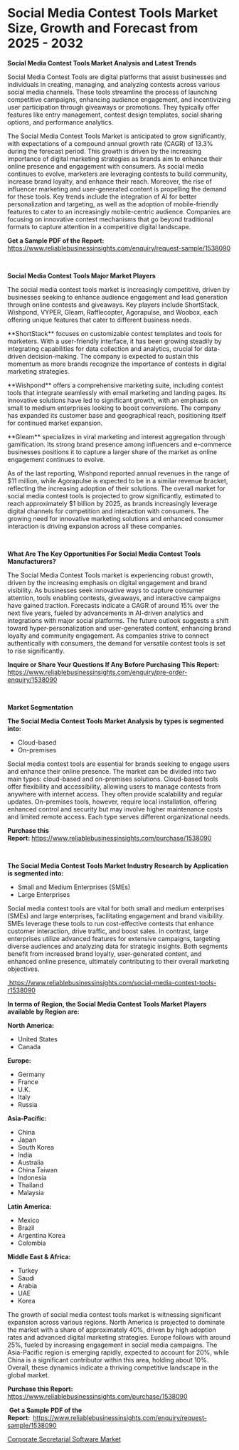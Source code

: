 <p><h1>Social Media Contest Tools Market Size, Growth and Forecast from 2025 - 2032</h1></p><p><strong>Social Media Contest Tools Market Analysis and Latest Trends</strong></p>
<p><p>Social Media Contest Tools are digital platforms that assist businesses and individuals in creating, managing, and analyzing contests across various social media channels. These tools streamline the process of launching competitive campaigns, enhancing audience engagement, and incentivizing user participation through giveaways or promotions. They typically offer features like entry management, contest design templates, social sharing options, and performance analytics.</p><p>The Social Media Contest Tools Market is anticipated to grow significantly, with expectations of a compound annual growth rate (CAGR) of 13.3% during the forecast period. This growth is driven by the increasing importance of digital marketing strategies as brands aim to enhance their online presence and engagement with consumers. As social media continues to evolve, marketers are leveraging contests to build community, increase brand loyalty, and enhance their reach. Moreover, the rise of influencer marketing and user-generated content is propelling the demand for these tools. Key trends include the integration of AI for better personalization and targeting, as well as the adoption of mobile-friendly features to cater to an increasingly mobile-centric audience. Companies are focusing on innovative contest mechanisms that go beyond traditional formats to capture attention in a competitive digital landscape.</p></p>
<p><strong>Get a Sample PDF of the Report:&nbsp;</strong> <a href="https://www.reliablebusinessinsights.com/enquiry/request-sample/1538090?utm_campaign=2811&utm_medium=2&utm_source=Github&utm_content=ia&utm_term=10032025&utm_id=social-media-contest-tools">https://www.reliablebusinessinsights.com/enquiry/request-sample/1538090</a></p>
<p>&nbsp;</p>
<p><strong>Social Media Contest Tools Major Market Players</strong></p>
<p><p>The social media contest tools market is increasingly competitive, driven by businesses seeking to enhance audience engagement and lead generation through online contests and giveaways. Key players include ShortStack, Wishpond, VYPER, Gleam, Rafflecopter, Agorapulse, and Woobox, each offering unique features that cater to different business needs.</p><p>**ShortStack** focuses on customizable contest templates and tools for marketers. With a user-friendly interface, it has been growing steadily by integrating capabilities for data collection and analytics, crucial for data-driven decision-making. The company is expected to sustain this momentum as more brands recognize the importance of contests in digital marketing strategies.</p><p>**Wishpond** offers a comprehensive marketing suite, including contest tools that integrate seamlessly with email marketing and landing pages. Its innovative solutions have led to significant growth, with an emphasis on small to medium enterprises looking to boost conversions. The company has expanded its customer base and geographical reach, positioning itself for continued market expansion.</p><p>**Gleam** specializes in viral marketing and interest aggregation through gamification. Its strong brand presence among influencers and e-commerce businesses positions it to capture a larger share of the market as online engagement continues to evolve.</p><p>As of the last reporting, Wishpond reported annual revenues in the range of $11 million, while Agorapulse is expected to be in a similar revenue bracket, reflecting the increasing adoption of their solutions. The overall market for social media contest tools is projected to grow significantly, estimated to reach approximately $1 billion by 2025, as brands increasingly leverage digital channels for competition and interaction with consumers. The growing need for innovative marketing solutions and enhanced consumer interaction is driving expansion across all these companies.</p></p>
<p>&nbsp;</p>
<p><strong>What Are The Key Opportunities For Social Media Contest Tools Manufacturers?</strong></p>
<p><p>The Social Media Contest Tools market is experiencing robust growth, driven by the increasing emphasis on digital engagement and brand visibility. As businesses seek innovative ways to capture consumer attention, tools enabling contests, giveaways, and interactive campaigns have gained traction. Forecasts indicate a CAGR of around 15% over the next five years, fueled by advancements in AI-driven analytics and integrations with major social platforms. The future outlook suggests a shift toward hyper-personalization and user-generated content, enhancing brand loyalty and community engagement. As companies strive to connect authentically with consumers, the demand for versatile contest tools is set to rise significantly.</p></p>
<p><strong>Inquire or Share Your Questions If Any Before Purchasing This Report:</strong> <a href="https://www.reliablebusinessinsights.com/enquiry/pre-order-enquiry/1538090?utm_campaign=2811&utm_medium=2&utm_source=Github&utm_content=ia&utm_term=10032025&utm_id=social-media-contest-tools">https://www.reliablebusinessinsights.com/enquiry/pre-order-enquiry/1538090</a></p>
<p>&nbsp;</p>
<p><strong>Market Segmentation</strong></p>
<p><strong>The Social Media Contest Tools Market Analysis by types is segmented into:</strong></p>
<p><ul><li>Cloud-based</li><li>On-premises</li></ul></p>
<p><p>Social media contest tools are essential for brands seeking to engage users and enhance their online presence. The market can be divided into two main types: cloud-based and on-premises solutions. Cloud-based tools offer flexibility and accessibility, allowing users to manage contests from anywhere with internet access. They often provide scalability and regular updates. On-premises tools, however, require local installation, offering enhanced control and security but may involve higher maintenance costs and limited remote access. Each type serves different organizational needs.</p></p>
<p><strong>Purchase this Report:&nbsp;</strong><a href="https://www.reliablebusinessinsights.com/purchase/1538090?utm_campaign=2811&utm_medium=2&utm_source=Github&utm_content=ia&utm_term=10032025&utm_id=social-media-contest-tools">https://www.reliablebusinessinsights.com/purchase/1538090</a></p>
<p>&nbsp;</p>
<p><strong>The Social Media Contest Tools Market Industry Research by Application is segmented into:</strong></p>
<p><ul><li>Small and Medium Enterprises (SMEs)</li><li>Large Enterprises</li></ul></p>
<p><p>Social media contest tools are vital for both small and medium enterprises (SMEs) and large enterprises, facilitating engagement and brand visibility. SMEs leverage these tools to run cost-effective contests that enhance customer interaction, drive traffic, and boost sales. In contrast, large enterprises utilize advanced features for extensive campaigns, targeting diverse audiences and analyzing data for strategic insights. Both segments benefit from increased brand loyalty, user-generated content, and enhanced online presence, ultimately contributing to their overall marketing objectives.</p></p>
<p><a href="https://www.reliablebusinessinsights.com/social-media-contest-tools-r1538090?utm_campaign=2811&utm_medium=2&utm_source=Github&utm_content=ia&utm_term=10032025&utm_id=social-media-contest-tools">&nbsp;https://www.reliablebusinessinsights.com/social-media-contest-tools-r1538090</a></p>
<p><strong>In terms of Region, the Social Media Contest Tools Market Players available by Region are:</strong></p>
<p>
    <p> <strong> North America: </strong>
        <ul>
            <li>United States</li>
            <li>Canada</li>
        </ul>
        </p> 
    <p> <strong> Europe: </strong>
        <ul>
            <li>Germany</li>
            <li>France</li>
            <li>U.K.</li>
            <li>Italy</li>
            <li>Russia</li>
        </ul>
        </p> 
    <p> <strong> Asia-Pacific: </strong>
        <ul>
            <li>China</li>
            <li>Japan</li>
            <li>South Korea</li>
            <li>India</li>
            <li>Australia</li>
            <li>China Taiwan</li>
            <li>Indonesia</li>
            <li>Thailand</li>
            <li>Malaysia</li>
        </ul>
        </p> 
    <p> <strong> Latin America: </strong>
        <ul>
            <li>Mexico</li>
            <li>Brazil</li>
            <li>Argentina Korea</li>
            <li>Colombia</li>
        </ul>
        </p> 
    <p> <strong> Middle East & Africa: </strong>
        <ul>
            <li>Turkey</li>
            <li>Saudi</li>
            <li>Arabia</li>
            <li>UAE</li>
            <li>Korea</li>
        </ul>
    </p>
    </p>
<p><p>The growth of social media contest tools market is witnessing significant expansion across various regions. North America is projected to dominate the market with a share of approximately 40%, driven by high adoption rates and advanced digital marketing strategies. Europe follows with around 25%, fueled by increasing engagement in social media campaigns. The Asia-Pacific region is emerging rapidly, expected to account for 20%, while China is a significant contributor within this area, holding about 10%. Overall, these dynamics indicate a thriving competitive landscape in the global market.</p></p>
<p><strong>Purchase this Report: </strong><a href="https://www.reliablebusinessinsights.com/purchase/1538090?utm_campaign=2811&utm_medium=2&utm_source=Github&utm_content=ia&utm_term=10032025&utm_id=social-media-contest-tools">https://www.reliablebusinessinsights.com/purchase/1538090</a></p>
<p>&nbsp;<strong>Get a Sample PDF of the Report:&nbsp;&nbsp;</strong><a href="https://www.reliablebusinessinsights.com/enquiry/request-sample/1538090?utm_campaign=2811&utm_medium=2&utm_source=Github&utm_content=ia&utm_term=10032025&utm_id=social-media-contest-tools">https://www.reliablebusinessinsights.com/enquiry/request-sample/1538090</a></p>
<p><strong></strong></p>
<p><p><a href="https://github.com/tumacaakesha78/Market-Research-Report-List-1/blob/main/corporate-secretarial-software-market.md?utm_campaign=2811&utm_medium=2&utm_source=Github&utm_content=ia&utm_term=10032025&utm_id=social-media-contest-tools">Corporate Secretarial Software Market</a></p></p>